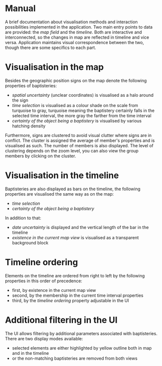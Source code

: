 # Manual

A brief documentation about visualisation methods and interaction possibilities implemented in the application. Two main entry points to data are provided: the *map field* and the *timeline*. Both are interactive and interconnected, so the changes in map are reflected in timeline and vice versa. Application maintains visual correspondence between the two, though there are some specifics to each part. 

# Visualisation in the map

Besides the geographic position signs on the map denote the following properties of baptisteries:  

- *spatial uncertainty* (unclear coordinates) is visualised as a halo around the sign
- *time selection* is visualised as a colour shade on the scale from turquoise to gray, turquoise meaning the baptistery certainly falls in the selected time interval, the more gray the farther from the time interval
- *certainty of the object being a baptistery* is visualised by various hatching density

Furthermore, signs are clustered to avoid visual clutter where signs are in conflict. The cluster is assigned the average of member's properties and is visualised as such. The number of members is also displayed. The level of clustering depends on the zoom level, you can also view the group members by clicking on the cluster.

# Visualisation in the timeline

Baptisteries are also displayed as bars on the timeline, the following properties are visualised the same way as on the map:

- *time selection* 
- *certainty of the object being a baptistery* 

In addition to that:

- *date uncertainty* is displayed and the vertical length of the bar in the timeline
- *existence in the current map view* is visualised as a transparent background block

# Timeline ordering

Elements on the timeline are ordered from right to left by the following properties in this order of precedence:

- first, by existence in the current map view
- second, by the membership in the current time interval properties
- third, by the *timeline ordering* property adjustable in the UI

# Additional filtering in the UI

The UI allows filtering by additional parameters associated with baptisteries. There are two display modes available:

- selected elements are either highlighted by yellow outline both in map and in the timeline 
- or the non-matching baptisteries are removed from both views
